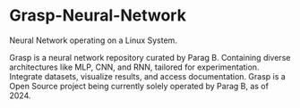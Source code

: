 # Grasp-Neural-Network
Neural Network operating on a Linux System.


Grasp is a neural network repository curated by Parag B. Containing diverse architectures like MLP, CNN, and RNN, tailored for experimentation. Integrate datasets, visualize results, and access documentation. Grasp is a Open Source project being currently solely operated by Parag B, as of 2024.
